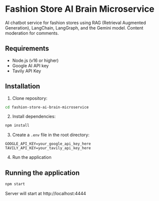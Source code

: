 # Fashion Store AI Brain Microservice

AI chatbot service for fashion stores using RAG (Retrieval Augmented Generation), LangChain, LangGraph, and the Gemini model. Content moderation for comments.

## Requirements

- Node.js (v16 or higher)
- Google AI API key
- Tavily API Key

## Installation

1. Clone repository:
```bash
cd fashion-store-ai-brain-microservice
```

2. Install dependencies:
```bash
npm install
```

3. Create a `.env` file in the root directory:
```
GOOGLE_API_KEY=your_google_api_key_here
TAVILY_API_KEY=your_tavily_api_key_here

```

4. Run the application

## Running the application

```bash
npm start
```

Server will start at http://localhost:4444 